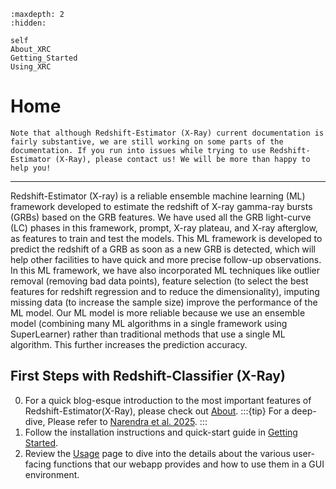 ```{toctree}
:maxdepth: 2
:hidden:

self
About_XRC
Getting_Started
Using_XRC
```

# Home

```{attention}
Note that although Redshift-Estimator (X-Ray) current documentation is fairly substantive, we are still working on some parts of the documentation. If you run into issues while trying to use Redshift-Estimator (X-Ray), please contact us! We will be more than happy to help you!
```


***

Redshift-Estimator (X-ray) is a reliable ensemble machine learning (ML) framework developed to estimate the redshift of X-ray gamma-ray bursts (GRBs) based on the GRB features. We have used all the GRB light-curve (LC) phases in this framework, prompt, X-ray plateau, and X-ray afterglow, as features to train and test the models. This ML framework is developed to predict the redshift of a GRB as soon as a new GRB is detected, which will help other facilities to have quick and more precise follow-up observations. In this ML framework, we have also incorporated ML techniques like outlier removal (removing bad data points), feature selection (to select the best features for redshift regression and to reduce the dimensionality), imputing missing data (to increase the sample size) improve the performance of the ML model. Our ML model is more reliable because we use an ensemble model (combining many ML algorithms in a single framework using SuperLearner) rather than traditional methods that use a single ML algorithm. This further increases the prediction accuracy.


## First Steps with Redshift-Classifier (X-Ray)
0. For a quick blog-esque introduction to the most important features of Redshift-Estimator(X-Ray), please check out [About](./About_XRC.md).
:::{tip}
For a deep-dive, Please refer to [Narendra et al. 2025](https://arxiv.org/abs/2410.13985).
:::
1. Follow the installation instructions and quick-start guide in [Getting Started](./Getting_Started.md).
2. Review the [Usage](./Using_XRC.md) page to dive into the details about the various user-facing functions that our webapp provides and how to use them in a GUI environment.
